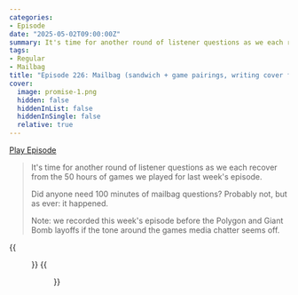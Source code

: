 ```yaml
---
categories:
- Episode
date: "2025-05-02T09:00:00Z"
summary: It's time for another round of listener questions as we each recover from the 50 hours of games we played for last week's episode.
tags:
- Regular
- Mailbag
title: "Episode 226: Mailbag (sandwich + game pairings, writing cover features, other nonsense)"
cover: 
  image: promise-1.png
  hidden: false
  hiddenInList: false
  hiddenInSingle: false
  relative: true
---
```


[Play Episode](https://www.patreon.com/posts/episode-226-game-127760247)
> It's time for another round of listener questions as we each recover from the 50 hours of games we played for last week's episode.
>
> Did anyone need 100 minutes of mailbag questions? Probably not, but as ever: it happened.
>
> Note: we recorded this week's episode before the Polygon and Giant Bomb layoffs if the tone around the games media chatter seems off.

{{<figure 
    src="promise-2.png" 
    alt="Promise">}}
{{<figure 
    src="orbital-strike.png" 
    alt="Orbital Strike">}}